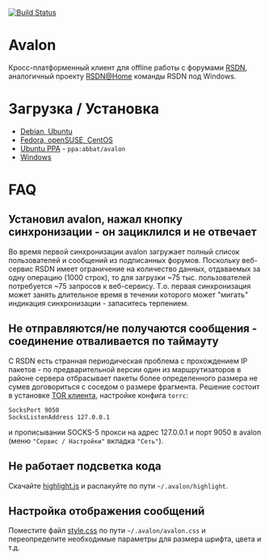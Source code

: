 [![Build Status](https://travis-ci.org/abbat/avalon.svg?branch=master)](https://travis-ci.org/abbat/avalon)

# Avalon

Кросс-платформенный клиент для offline работы с форумами [RSDN](https://rsdn.org/projects/janus/article/article.xml), аналогичный проекту [RSDN@Home](https://rsdn.org/projects/janus/article/article.xml) команды RSDN под Windows.

# Загрузка / Установка

* [Debian, Ubuntu](http://software.opensuse.org/download.html?project=home:antonbatenev:avalon&package=avalon2)
* [Fedora, openSUSE, CentOS](http://software.opensuse.org/download.html?project=home:antonbatenev:avalon&package=avalon2)
* [Ubuntu PPA](https://launchpad.net/~abbat/+archive/ubuntu/avalon) - `ppa:abbat/avalon`
* [Windows](https://yadi.sk/d/W9kZi-GLqTN7G)

# FAQ

## Установил avalon, нажал кнопку синхронизации - он зациклился и не отвечает

Во время первой синхронизации avalon загружает полный список пользователей и сообщений из подписанных форумов. Поскольку веб-сервис RSDN имеет ограничение на количество данных, отдаваемых за одну операцию (1000 строк), то для загрузки ~75 тыс. пользователей потребуется ~75 запросов к веб-сервису. Т.о. первая синхронизация может занять длительное время в течении которого может "мигать" индикация синхронизации - запаситесь терпением.

## Не отправляются/не получаются сообщения - соединение отваливается по таймауту

С RSDN есть странная периодическая проблема с прохождением IP пакетов - по предварительной версии один из маршрутизаторов в районе сервера отбрасывает пакеты более определенного размера не сумев договориться с соседом о размере фрагмента. Решение состоит в установке [TOR клиента](http://ru.wikipedia.org/wiki/TOR), настройке конфига `torrc`:

```
SocksPort 9050
SocksListenAddress 127.0.0.1
```

и прописывании SOCKS-5 прокси на адрес 127.0.0.1 и порт 9050 в avalon (меню `"Сервис / Настройки"` вкладка `"Сеть"`).

## Не работает подсветка кода

Скачайте [highlight.js](https://highlightjs.org) и распакуйте по пути `~/.avalon/highlight`.

## Настройка отображения сообщений

Поместите файл [style.css](https://github.com/abbat/avalon/blob/master/src/style.css) по пути `~/.avalon/avalon.css` и переопределите необходимые параметры для размера шрифта, цвета и т.д.
